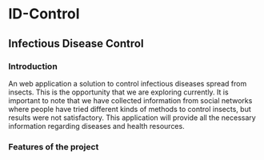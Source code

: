 
# ID-Control
## Infectious Disease Control

### Introduction
An web application a solution to control infectious diseases spread from insects. This is the opportunity that we are exploring currently. It is important to note that we have collected information from social networks where people have tried different kinds of methods to control insects, but results were not satisfactory. This application will provide all the necessary information regarding diseases and health resources.

### Features of the project
	
